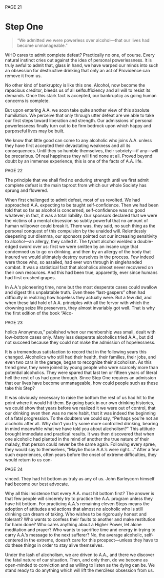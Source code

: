 PAGE 21

Step One
====================
> “We admitted we were powerless over alcohol—that our lives had become unmanageable.”

WHO cares to admit complete defeat? Practically no one, of course. Every natural instinct cries out against the idea of personal powerlessness. It is truly awful to admit that, glass in hand, we have warped our minds into such an obsession for destructive drinking that only an act of Providence can remove it from us.

  No other kind of bankruptcy is like this one. Alcohol, now become the rapacious creditor, bleeds us of all selfsufficiency and all will to resist its demands. Once this stark fact is accepted, our bankruptcy as going human concerns is complete.

  But upon entering A.A. we soon take quite another view of this absolute humiliation. We perceive that only through utter defeat are we able to take our first steps toward liberation and strength. Our admissions of personal powerlessness finally turn out to be firm bedrock upon which happy and purposeful lives may be built.

  We know that little good can come to any alcoholic who joins A.A. unless they have first accepted their devastating weakness and all its consequences. Until they so humble themselves, their sobriety—if any—will be precarious. Of real happiness they will find none at all. Proved beyond doubt by an immense experience, this is one of the facts of A.A. life.

PAGE 22

The principle that we shall find no enduring strength until we first admit complete defeat is the main taproot from which our whole Society has sprung and flowered.

  When first challenged to admit defeat, most of us revolted. We had approached A.A. expecting to be taught self-confidence. Then we had been told that so far as alcohol is concerned, self-confidence was no good whatever; in fact, it was a total liability. Our sponsors declared that we were the victims of a mental obsession so subtly powerful that no amount of human willpower could break it. There was, they said, no such thing as the personal conquest of this compulsion by the unaided will. Relentlessly deepening our dilemma, our sponsors pointed out our increasing sensitivity to alcohol—an allergy, they called it. The tyrant alcohol wielded a double-edged sword over us: first we were smitten by an insane urge that condemned us to go on drinking, and then by an allergy of the body that insured we would ultimately destroy ourselves in the process. Few indeed were those who, so assailed, had ever won through in singlehanded combat. It was a statistical fact that alcoholics almost never recovered on their own resources. And this had been true, apparently, ever since humans had first crushed grapes.

  In A.A.’s pioneering time, none but the most desperate cases could swallow and digest this unpalatable truth. Even these “last-gaspers” often had difficulty in realizing how hopeless they actually were. But a few did, and when these laid hold of A.A. principles with all the fervor with which the drowning seize life preservers, they almost invariably got well. That is why the first edition of the book “Alco-

PAGE 23

holics Anonymous,” published when our membership was small, dealt with low-bottom cases only. Many less desperate alcoholics tried A.A., but did not succeed because they could not make the admission of hopelessness.

  It is a tremendous satisfaction to record that in the following years this changed. Alcoholics who still had their health, their families, their jobs, and even two cars in the garage, began to recognize their alcoholism. As this trend grew, they were joined by young people who were scarcely more than potential alcoholics. They were spared that last ten or fifteen years of literal hell the rest of us had gone through. Since Step One requires an admission that our lives have become unmanageable, how could people such as these take this Step?

  It was obviously necessary to raise the bottom the rest of us had hit to the point where it would hit them. By going back in our own drinking histories, we could show that years before we realized it we were out of control, that our drinking even then was no mere habit, that it was indeed the beginning of a fatal progression. To the doubters we could say, “Perhaps you’re not an alcoholic after all. Why don’t you try some more controlled drinking, bearing in mind meanwhile what we have told you about alcoholism?” This attitude brought immediate and practical results. It was then discovered that when one alcoholic had planted in the mind of another the true nature of their malady, that person could never be the same again. Following every spree, they would say to themselves, “Maybe those A.A.’s were right….” After a few such experiences, often years before the onset of extreme difficulties, they would return to us con-

PAGE 24

vinced. They had hit bottom as truly as any of us. John Barleycorn himself had become our best advocate.

  Why all this insistence that every A.A. must hit bottom first? The answer is that few people will sincerely try to practice the A.A. program unless they have hit bottom. For practicing A.A.’s remaining eleven Steps means the adoption of attitudes and actions that almost no alcoholic who is still drinking can dream of taking. Who wishes to be rigorously honest and tolerant? Who wants to confess their faults to another and make restitution for harm done? Who cares anything about a Higher Power, let alone meditation and prayer? Who wants to sacrifice time and energy in trying to carry A.A.’s message to the next sufferer? No, the average alcoholic, self-centered in the extreme, doesn’t care for this prospect—unless they have to do these things in order to stay alive themselves.

  Under the lash of alcoholism, we are driven to A.A., and there we discover the fatal nature of our situation. Then, and only then, do we become as open-minded to conviction and as willing to listen as the dying can be. We stand ready to do anything which will lift the merciless obsession from us.
